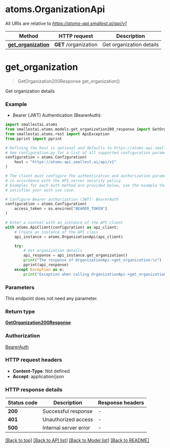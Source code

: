 # atoms.OrganizationApi

All URIs are relative to *https://atoms-api.smallest.ai/api/v1*

Method | HTTP request | Description
------------- | ------------- | -------------
[**get_organization**](OrganizationApi.md#get_organization) | **GET** /organization | Get organization details


# **get_organization**
> GetOrganization200Response get_organization()

Get organization details

### Example

* Bearer (JWT) Authentication (BearerAuth):

```python
import smallestai.atoms
from smallestai.atoms.models.get_organization200_response import GetOrganization200Response
from smallestai.atoms.rest import ApiException
from pprint import pprint

# Defining the host is optional and defaults to https://atoms-api.smallest.ai/api/v1
# See configuration.py for a list of all supported configuration parameters.
configuration = atoms.Configuration(
    host = "https://atoms-api.smallest.ai/api/v1"
)

# The client must configure the authentication and authorization parameters
# in accordance with the API server security policy.
# Examples for each auth method are provided below, use the example that
# satisfies your auth use case.

# Configure Bearer authorization (JWT): BearerAuth
configuration = atoms.Configuration(
    access_token = os.environ["BEARER_TOKEN"]
)

# Enter a context with an instance of the API client
with atoms.ApiClient(configuration) as api_client:
    # Create an instance of the API class
    api_instance = atoms.OrganizationApi(api_client)

    try:
        # Get organization details
        api_response = api_instance.get_organization()
        print("The response of OrganizationApi->get_organization:\n")
        pprint(api_response)
    except Exception as e:
        print("Exception when calling OrganizationApi->get_organization: %s\n" % e)
```



### Parameters

This endpoint does not need any parameter.

### Return type

[**GetOrganization200Response**](GetOrganization200Response.md)

### Authorization

[BearerAuth](../README.md#BearerAuth)

### HTTP request headers

 - **Content-Type**: Not defined
 - **Accept**: application/json

### HTTP response details

| Status code | Description | Response headers |
|-------------|-------------|------------------|
**200** | Successful response |  -  |
**401** | Unauthorized access |  -  |
**500** | Internal server error |  -  |

[[Back to top]](#) [[Back to API list]](../README.md#documentation-for-api-endpoints) [[Back to Model list]](../README.md#documentation-for-models) [[Back to README]](../README.md)

